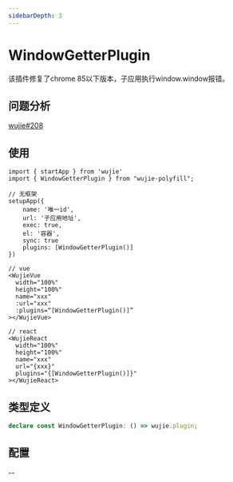 ```yaml
---
sidebarDepth: 3
---
```


# WindowGetterPlugin
该插件修复了chrome 85以下版本，子应用执行window.window报错。


## 问题分析
[wujie#208](https://github.com/Tencent/wujie/issues/280)

## 使用

```tsx
import { startApp } from 'wujie'
import { WindowGetterPlugin } from "wujie-polyfill";

// 无框架
setupApp({
    name: '唯一id',
    url: '子应用地址',
    exec: true,
    el: '容器',
    sync: true
    plugins: [WindowGetterPlugin()]
})

// vue
<WujieVue
  width="100%"
  height="100%"
  name="xxx"
  :url="xxx"
  :plugins=“[WindowGetterPlugin()]”
></WujieVue>

// react
<WujieReact
  width="100%"
  height="100%"
  name="xxx"
  url="{xxx}"
  plugins="{[WindowGetterPlugin()]}"
></WujieReact>

```



## 类型定义

```ts
declare const WindowGetterPlugin: () => wujie.plugin;
```

## 配置
--